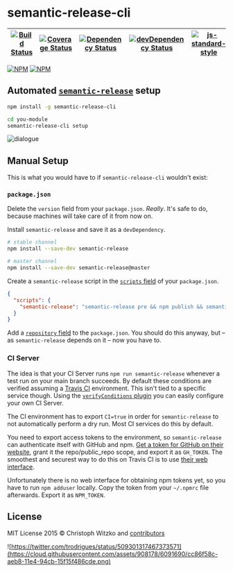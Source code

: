 # semantic-release-cli
| [![Build Status](https://travis-ci.org/semantic-release/cli.svg?branch=master)](https://travis-ci.org/semantic-release/cli) | [![Coverage Status](https://coveralls.io/repos/semantic-release/cli/badge.svg?branch=master&service=github)](https://coveralls.io/github/semantic-release/cli?branch=master) | [![Dependency Status](https://david-dm.org/semantic-release/cli/master.svg)](https://david-dm.org/semantic-release/cli/master) | [![devDependency Status](https://david-dm.org/semantic-release/cli/master/dev-status.svg)](https://david-dm.org/semantic-release/cli/master#info=devDependencies) | [![js-standard-style](https://img.shields.io/badge/code%20style-standard-brightgreen.svg?style=flat)](https://github.com/feross/standard) |
| --- | --- | --- | --- | --- |

[![NPM](https://nodei.co/npm/semantic-release-cli.png?downloads=true&downloadRank=true&stars=true)](https://nodei.co/npm/semantic-release-cli/)
[![NPM](https://nodei.co/npm/semantic-release.png?downloads=true&downloadRank=true&stars=true)](https://nodei.co/npm/semantic-release/)

## Automated [`semantic-release`](https://github.com/semantic-release/semantic-release-cli) setup

```bash
npm install -g semantic-release-cli

cd you-module
semantic-release-cli setup
```

![dialogue](https://cloud.githubusercontent.com/assets/908178/8766357/f3eadaca-2e34-11e5-8ebb-d40b9ae613d7.png)

## Manual Setup

This is what you would have to if `semantic-release-cli` wouldn't exist:

### `package.json`

Delete the `version` field from your `package.json`. _Really_. It's safe to do, because machines will take care of it from now on.

Install `semantic-release` and save it as a `devDependency`.

```bash
# stable channel
npm install --save-dev semantic-release

# master channel
npm install --save-dev semantic-release@master
```

Create a `semantic-release` script in the [`scripts` field](https://docs.npmjs.com/files/package.json#scripts) of your `package.json`.

```json
{
  "scripts": {
    "semantic-release": "semantic-release pre && npm publish && semantic-release post"
  }
}
```

Add a [`repository` field](https://docs.npmjs.com/files/package.json#repository) to the `package.json`.
You should do this anyway, but – as `semantic-release` depends on it – now you have to.

### CI Server

The idea is that your CI Server runs `npm run semantic-release` whenever a test run on your main branch succeeds. By default these conditions are verified assuming a [Travis CI](https://travis-ci.org/) environment. This isn't tied to a specific service though. Using the [`verifyConditions` plugin](#verifyconditions) you can easily configure your own CI Server.

The CI environment has to export `CI=true` in order for `semantic-release` to not automatically perform a dry run. Most CI services do this by default.

You need to export access tokens to the environment, so `semantic-release` can authenticate itself with GitHub and npm.  [Get a token for GitHub on their website](https://github.com/settings/tokens/new), grant it the repo/public_repo scope, and export it as `GH_TOKEN`. The smoothest and securest way to do this on Travis CI is to use [their web interface](http://docs.travis-ci.com/user/environment-variables/#Defining-Variables-in-Repository-Settings).

Unfortunately there is no web interface for obtaining npm tokens yet, so you have to run `npm adduser` locally. Copy the token from your `~/.npmrc` file afterwards. Export it as `NPM_TOKEN`.

## License

MIT License
2015 © Christoph Witzko and [contributors](https://github.com/boennemann/semantic-release/graphs/contributors)

![https://twitter.com/trodrigues/status/509301317467373571](https://cloud.githubusercontent.com/assets/908178/6091690/cc86f58c-aeb8-11e4-94cb-15f15f486cde.png)
